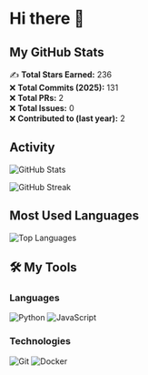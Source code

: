 # Hi there 👋  

## My GitHub Stats

✍ **Total Stars Earned:** 236  
❌ **Total Commits (2025):** 131  
❌ **Total PRs:** 2  
❌ **Total Issues:** 0  
❌ **Contributed to (last year):** 2  

## Activity

![GitHub Stats](https://github-readme-stats.vercel.app/api?username=khafhrnsaa&show_icons=true&theme=radical)

![GitHub Streak](https://github-readme-streak-stats.herokuapp.com/?user=khafhrnsaa&theme=radical)

## Most Used Languages

![Top Languages](https://github-readme-stats.vercel.app/api/top-langs/?username=khafhrnsaa&layout=compact&theme=radical)

## 🛠️ My Tools

### Languages
![Python](https://img.shields.io/badge/-Python-3776AB?style=flat-square&logo=Python&logoColor=white)
![JavaScript](https://img.shields.io/badge/-JavaScript-F7DF1E?style=flat-square&logo=JavaScript&logoColor=black)

### Technologies
![Git](https://img.shields.io/badge/-Git-F05032?style=flat-square&logo=Git&logoColor=white)
![Docker](https://img.shields.io/badge/-Docker-2496ED?style=flat-square&logo=Docker&logoColor=white)
